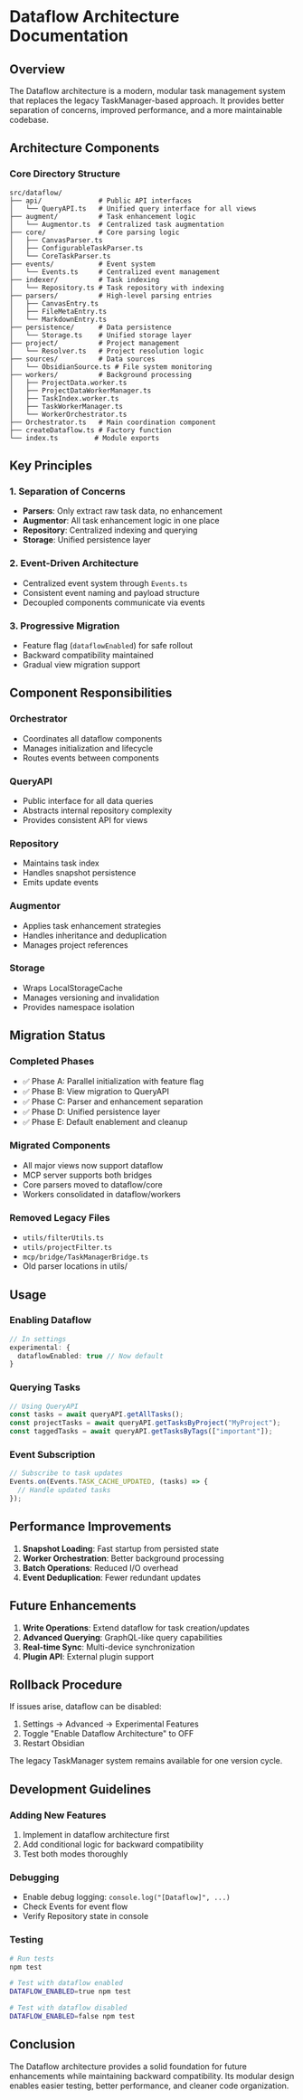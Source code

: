 # Dataflow Architecture Documentation

## Overview

The Dataflow architecture is a modern, modular task management system that replaces the legacy TaskManager-based approach. It provides better separation of concerns, improved performance, and a more maintainable codebase.

## Architecture Components

### Core Directory Structure

```
src/dataflow/
├── api/              # Public API interfaces
│   └── QueryAPI.ts   # Unified query interface for all views
├── augment/          # Task enhancement logic
│   └── Augmentor.ts  # Centralized task augmentation
├── core/             # Core parsing logic
│   ├── CanvasParser.ts
│   ├── ConfigurableTaskParser.ts
│   └── CoreTaskParser.ts
├── events/           # Event system
│   └── Events.ts     # Centralized event management
├── indexer/          # Task indexing
│   └── Repository.ts # Task repository with indexing
├── parsers/          # High-level parsing entries
│   ├── CanvasEntry.ts
│   ├── FileMetaEntry.ts
│   └── MarkdownEntry.ts
├── persistence/      # Data persistence
│   └── Storage.ts    # Unified storage layer
├── project/          # Project management
│   └── Resolver.ts   # Project resolution logic
├── sources/          # Data sources
│   └── ObsidianSource.ts # File system monitoring
├── workers/          # Background processing
│   ├── ProjectData.worker.ts
│   ├── ProjectDataWorkerManager.ts
│   ├── TaskIndex.worker.ts
│   ├── TaskWorkerManager.ts
│   └── WorkerOrchestrator.ts
├── Orchestrator.ts   # Main coordination component
├── createDataflow.ts # Factory function
└── index.ts         # Module exports
```

## Key Principles

### 1. Separation of Concerns
- **Parsers**: Only extract raw task data, no enhancement
- **Augmentor**: All task enhancement logic in one place
- **Repository**: Centralized indexing and querying
- **Storage**: Unified persistence layer

### 2. Event-Driven Architecture
- Centralized event system through `Events.ts`
- Consistent event naming and payload structure
- Decoupled components communicate via events

### 3. Progressive Migration
- Feature flag (`dataflowEnabled`) for safe rollout
- Backward compatibility maintained
- Gradual view migration support

## Component Responsibilities

### Orchestrator
- Coordinates all dataflow components
- Manages initialization and lifecycle
- Routes events between components

### QueryAPI
- Public interface for all data queries
- Abstracts internal repository complexity
- Provides consistent API for views

### Repository
- Maintains task index
- Handles snapshot persistence
- Emits update events

### Augmentor
- Applies task enhancement strategies
- Handles inheritance and deduplication
- Manages project references

### Storage
- Wraps LocalStorageCache
- Manages versioning and invalidation
- Provides namespace isolation

## Migration Status

### Completed Phases
- ✅ Phase A: Parallel initialization with feature flag
- ✅ Phase B: View migration to QueryAPI
- ✅ Phase C: Parser and enhancement separation
- ✅ Phase D: Unified persistence layer
- ✅ Phase E: Default enablement and cleanup

### Migrated Components
- All major views now support dataflow
- MCP server supports both bridges
- Core parsers moved to dataflow/core
- Workers consolidated in dataflow/workers

### Removed Legacy Files
- `utils/filterUtils.ts`
- `utils/projectFilter.ts`
- `mcp/bridge/TaskManagerBridge.ts`
- Old parser locations in utils/

## Usage

### Enabling Dataflow
```typescript
// In settings
experimental: {
  dataflowEnabled: true // Now default
}
```

### Querying Tasks
```typescript
// Using QueryAPI
const tasks = await queryAPI.getAllTasks();
const projectTasks = await queryAPI.getTasksByProject("MyProject");
const taggedTasks = await queryAPI.getTasksByTags(["important"]);
```

### Event Subscription
```typescript
// Subscribe to task updates
Events.on(Events.TASK_CACHE_UPDATED, (tasks) => {
  // Handle updated tasks
});
```

## Performance Improvements

1. **Snapshot Loading**: Fast startup from persisted state
2. **Worker Orchestration**: Better background processing
3. **Batch Operations**: Reduced I/O overhead
4. **Event Deduplication**: Fewer redundant updates

## Future Enhancements

1. **Write Operations**: Extend dataflow for task creation/updates
2. **Advanced Querying**: GraphQL-like query capabilities
3. **Real-time Sync**: Multi-device synchronization
4. **Plugin API**: External plugin support

## Rollback Procedure

If issues arise, dataflow can be disabled:

1. Settings → Advanced → Experimental Features
2. Toggle "Enable Dataflow Architecture" to OFF
3. Restart Obsidian

The legacy TaskManager system remains available for one version cycle.

## Development Guidelines

### Adding New Features
1. Implement in dataflow architecture first
2. Add conditional logic for backward compatibility
3. Test both modes thoroughly

### Debugging
- Enable debug logging: `console.log("[Dataflow]", ...)`
- Check Events for event flow
- Verify Repository state in console

### Testing
```bash
# Run tests
npm test

# Test with dataflow enabled
DATAFLOW_ENABLED=true npm test

# Test with dataflow disabled  
DATAFLOW_ENABLED=false npm test
```

## Conclusion

The Dataflow architecture provides a solid foundation for future enhancements while maintaining backward compatibility. Its modular design enables easier testing, better performance, and cleaner code organization.